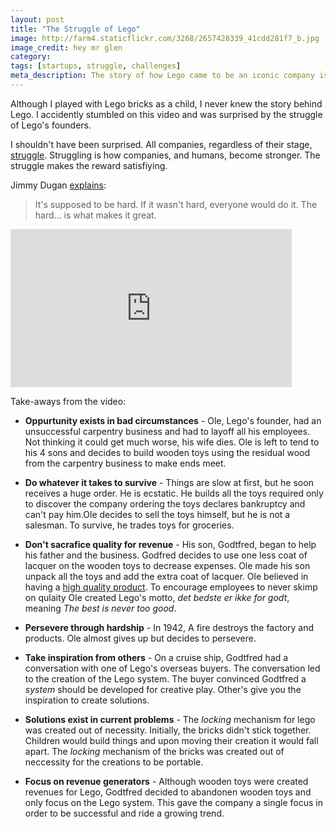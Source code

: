 ```yaml
---
layout: post
title: "The Struggle of Lego"
image: http://farm4.staticflickr.com/3268/2657428339_41cdd281f7_b.jpg
image_credit: hey mr glen 
category: 
tags: [startups, struggle, challenges]
meta_description: The story of how Lego came to be an iconic company is an incredible journey filled with hardship and persevereience. 
---
```


Although I played with Lego bricks as a child, I never knew the story behind Lego. I accidently stumbled on this video and was surprised by the struggle of Lego's founders.

I shouldn't have been surprised. All companies, regardless of their stage, [struggle][2]. Struggling is how companies, and humans, become stronger. The struggle makes the reward satisfiying.

Jimmy Dugan [explains][3]:

> It's supposed to be hard. If it wasn't hard, everyone would do it. The hard... is what makes it great.

<iframe width="450" height="253" src="http://www.youtube.com/embed/NdDU_BBJW9Y?rel=0" frameborder="0" allowfullscreen></iframe>

Take-aways from the video:

* __Oppurtunity exists in bad circumstances__ - Ole, Lego's founder, had an unsuccessful carpentry business and had to layoff all his employees. Not thinking it could get much worse, his wife dies. Ole is left to tend to his 4 sons and decides to build wooden toys using the residual wood from the carpentry business to make ends meet. 

* __Do whatever it takes to survive__ - Things are slow at first, but he soon receives a huge order. He is ecstatic. He builds all the toys required only to discover the company ordering the toys declares bankruptcy and can't pay him.Ole decides to sell the toys himself, but he is not a salesman. To survive, he trades toys for groceries.

* __Don't sacrafice quality for revenue__ - His son,  Godtfred, began to help his father and the business. Godfred decides to use one less coat of lacquer on the wooden toys to decrease expenses. Ole made his son unpack all the toys and add the extra coat of lacquer. Ole believed in having a [high quality product][1]. To encourage employees to never skimp on qulaity Ole created Lego's motto, _det bedste er ikke for godt_, meaning _The best is never too good_.

* __Persevere through hardship__ - In 1942, A fire destroys the factory and products. Ole almost gives up but decides to persevere.

* __Take inspiration from others__ - On a cruise ship, Godtfred had a conversation with one of Lego's overseas buyers. The conversation led to the creation of the Lego system. The buyer convinced Godtfred a _system_ should be developed for creative play. Other's give you the inspiration to create solutions.

* __Solutions exist in current problems__ - The _locking_ mechanism for lego was created out of necessity. Initially, the bricks didn't stick together. Children would build things and upon moving their creation it would fall apart. The _locking_ mechanism of the bricks was created out of neccessity for the creations to be portable.

* __Focus on revenue generators__ - Although wooden toys were created revenues for Lego, Godtfred decided to abandonen wooden toys and only focus on the Lego system. This gave the company a single focus in order to be successful and ride a growing trend.

[1]: http://www.bbc.co.uk/news/magazine-20578627
[2]: http://techcrunch.com/2012/06/14/the-struggle/
[3]: http://www.youtube.com/watch?v=ndL7y0MIRE4
